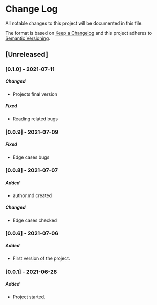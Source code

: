 # Change Log
All notable changes to this project will be documented in this file.

The format is based on [Keep a Changelog](http://keepachangelog.com/) 
and this project adheres to [Semantic Versioning](http://semver.org/).

## [Unreleased]
### [0.1.0] - 2021-07-11
##### Changed
 - Projects final version
 
##### Fixed
 - Reading related bugs
 
### [0.0.9] - 2021-07-09
##### Fixed
 - Edge cases bugs

### [0.0.8] - 2021-07-07
##### Added
 - author.md created
 
##### Changed
 - Edge cases checked
	
### [0.0.6] - 2021-07-06
##### Added
 - First version of the project.
	
### [0.0.1] - 2021-06-28
##### Added
 - Project started.
 
